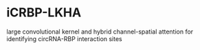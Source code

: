 # iCRBP-LKHA
large convolutional kernel and hybrid channel-spatial attention for identifying circRNA-RBP interaction sites
